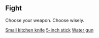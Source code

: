 ## Fight
Choose your weapon. Choose wisely.

[Small kitchen knife](knife.md)
[5-inch stick](stick.md)
[Water gun](water.md)